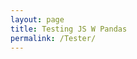 ```yaml
---
layout: page
title: Testing JS W Pandas
permalink: /Tester/
---
```




<script>

 // Assuming you have included the required dependencies

// Read the CSV file
const data = pd.read_csv('/_notebooks/files/wizards.csv');

// Convert the DataFrame to HTML
const htmlTable = data.to_html({ index: false });

// Display the HTML table
display(HTML(htmlTable));

</script>